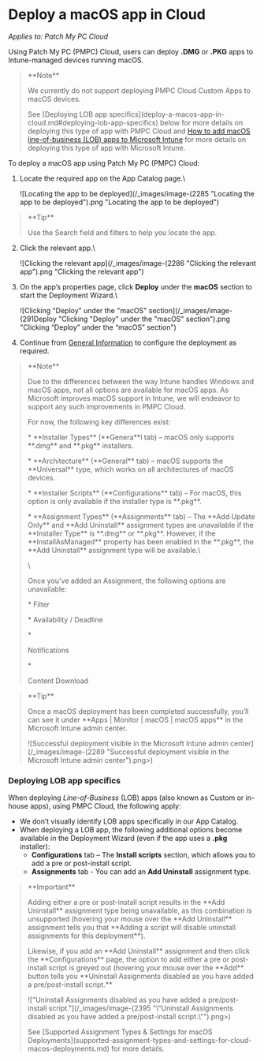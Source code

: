 # Deploy a macOS app in Cloud

_Applies to: Patch My PC Cloud_

Using Patch My PC (PMPC) Cloud, users can deploy **.DMG** or **.PKG** apps to Intune-managed devices running macOS.

<blockquote class="wp-block-quote">
<p>**Note**</p>
<p>We currently do not support deploying PMPC Cloud Custom Apps to macOS devices.</p>
<p>See [Deploying LOB app specifics](deploy-a-macos-app-in-cloud.md#deploying-lob-app-specifics) below for more details on deploying this type of app with PMPC Cloud and <a href="https://learn.microsoft.com/en-us/mem/intune/apps/lob-apps-macos">How to add macOS line-of-business (LOB) apps to Microsoft Intune</a> for more details on deploying this type of app with Microsoft Intune.</p>
</blockquote>

To deploy a macOS app using Patch My PC (PMPC) Cloud:

1.  Locate the required app on the App Catalog page.\


    ![Locating the app to be deployed](/_images/image-(2285 "Locating the app to be deployed").png "Locating the app to be deployed")

<blockquote class="wp-block-quote">
<p>**Tip**</p>
<p>Use the Search field and filters to help you locate the app.</p>
</blockquote>

2.  Click the relevant app.\


    ![Clicking the relevant app](/_images/image-(2286 "Clicking the relevant app").png "Clicking the relevant app")


3.  On the app’s properties page, click **Deploy** under the **macOS** section to start the Deployment Wizard.\


    ![Clicking "Deploy" under the "macOS" section](/_images/image-(291Deploy "Clicking \"Deploy\" under the \"macOS\" section").png "Clicking “Deploy” under the “macOS” section")
4. Continue from [General Information](../cloud-deployments/deploying-an-app-using-cloud/cloud-general-information-deployment-tab.md) to configure the deployment as required.

<blockquote class="wp-block-quote">
<p>**Note**</p>
<p>Due to the differences between the way Intune handles Windows and macOS apps, not all options are available for macOS apps. As Microsoft improves macOS support in Intune, we will endeavor to support any such improvements in PMPC Cloud.</p>
<p>For now, the following key differences exist:</p>
<p>* **Installer Types** (**Genera**l tab) – macOS only supports **.dmg** and **.pkg** installers.</p>
<p>* **Architecture** (**General** tab) – macOS supports the **Universal** type, which works on all architectures of macOS devices.</p>
<p>* **Installer Scripts** (**Configurations** tab) – For macOS, this option is only available if the installer type is **.pkg**.</p>
<p>* **Assignment Types** (**Assignments** tab) –  The **Add Update Only** and **Add Uninstall** assignment types are unavailable if the **Installer Type** is **.dmg** or **.pkg**. However, if the **InstallAsManaged** property has been enabled in the **.pkg**, the **Add Uninstall** assignment type will be available.\</p>
<p>\</p>
<p>Once you've added an Assignment, the following options are unavailable:</p>
<p>* Filter</p>
<p>* Availability / Deadline</p>
<p>*</p>
<p>Notifications</p>
<p>*</p>
<p>Content Download</p>
</blockquote>

<blockquote class="wp-block-quote">
<p>**Tip**</p>
<p>Once a macOS deployment has been completed successfully, you’ll can see it under **Apps | Monitor | macOS | macOS apps** in the Microsoft Intune admin center.</p>
<p>![Successful deployment visible in the Microsoft Intune admin center](/_images/image-(2289 "Successful deployment visible in the Microsoft Intune admin center").png>)</p>
</blockquote>

### Deploying LOB app specifics

When deploying _Line-of-Business_ (LOB) apps (also known as Custom or in-house apps), using PMPC Cloud, the following apply:

* We don’t visually identify LOB apps specifically in our App Catalog.
* When deploying a LOB app, the following additional options become available in the Deployment Wizard (even if the app uses a **.pkg** installer):
  * **Configurations** tab – The **Install scripts** section, which allows you to add a pre or post-install script.
  * **Assignments** tab - You can add an **Add Uninstall** assignment type.

<blockquote class="wp-block-quote">
<p>**Important**</p>
<p>Adding either a pre or post-install script results in the **Add Uninstall** assignment type being unavailable, as this combination is unsupported (hovering your mouse over the **Add Uninstall** assignment tells you that **Adding a script will disable uninstall assignments for this deployment**).</p>
<p>Likewise, if you add an **Add Uninstall** assignment and then click the **Configurations** page, the option to add either a pre or post-install script is greyed out (hovering your mouse over the **Add** button tells you **Uninstall Assignments disabled as you have added a pre/post-install script.**</p>
<p>!["Uninstall Assignments disabled as you have added a pre/post-install script."](/_images/image-(2395 "\"Uninstall Assignments disabled as you have added a pre/post-install script.\"").png>)</p>
<p>See [Supported Assignment Types & Settings for macOS Deployments](supported-assignment-types-and-settings-for-cloud-macos-deployments.md) for more details.</p>
</blockquote>